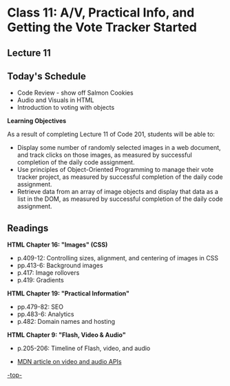 # Class 11: A/V, Practical Info, and Getting the Vote Tracker Started

<a id="top"></a>
## Lecture 11

## Today's Schedule
- Code Review - show off Salmon Cookies
- Audio and Visuals in HTML
- Introduction to voting with objects

**Learning Objectives**

As a result of completing Lecture 11 of Code 201, students will be able to:
- Display some number of randomly selected images in a web document, and track clicks on those images, as measured by successful completion of the daily code assignment.
- Use principles of Object-Oriented Programming to manage their vote tracker project, as measured by successful completion of the daily code assignment.
- Retrieve data from an array of image objects and display that data as a list in the DOM, as measured by successful completion of the daily code assignment.

<a id="readings"></a>

## Readings

**HTML Chapter 16: "Images" (CSS)**

- p.409-12: Controlling sizes, alignment, and centering of images in CSS
- pp.413-6: Background images
- p.417: Image rollovers
- p.419: Gradients

**HTML Chapter 19: "Practical Information"**

- pp.479-82: SEO
- pp.483-6: Analytics
- p.482: Domain names and hosting

**HTML Chapter 9: "Flash, Video & Audio"**

- p.205-206: Timeline of Flash, video, and audio

- [MDN article on video and audio APIs](https://developer.mozilla.org/en-US/docs/Learn/JavaScript/Client-side_web_APIs/Video_and_audio_APIs)

[-top-](#top)
